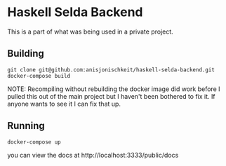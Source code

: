 # Haskell Selda Backend

This is a part of what was being used in a private project.

## Building

```
git clone git@github.com:anisjonischkeit/haskell-selda-backend.git
docker-compose build
```

NOTE: Recompiling without rebuilding the docker image did work before I pulled
this out of the main project but I haven't been bothered to fix it. If anyone
wants to see it I can fix that up.

## Running

```
docker-compose up
```

you can view the docs at http://localhost:3333/public/docs
